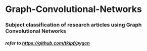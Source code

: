 # Graph-Convolutional-Networks
### Subject classification of research articles using Graph Convolutional Networks
##### refer to https://github.com/tkipf/pygcn
